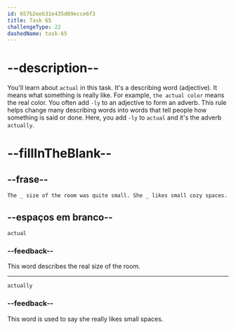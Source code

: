 ```yaml
---
id: 657b2eeb31e435d89ecce6f3
title: Task 65
challengeType: 22
dashedName: task-65
---
```


# --description--

You'll learn about `actual` in this task. It's a describing word (adjective). It means what something is really like. For example, `the actual color` means the real color. You often add `-ly` to an adjective to form an adverb. This rule helps change many describing words into words that tell people how something is said or done. Here, you add `-ly` to `actual` and it's the adverb `actually`.

# --fillInTheBlank--

## --frase--

`The _ size of the room was quite small. She _ likes small cozy spaces.`

## --espaços em branco--

`actual`

### --feedback--

This word describes the real size of the room.

---

`actually`

### --feedback--

This word is used to say she really likes small spaces.
